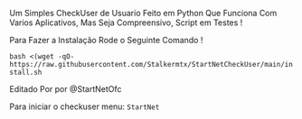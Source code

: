 Um Simples CheckUser de Usuario Feito em Python Que Funciona Com Varios Aplicativos, Mas Seja Compreensivo, Script em Testes ! 

Para Fazer a Instalação Rode o Seguinte Comando !

```bash <(wget -qO- https://raw.githubusercontent.com/Stalkermtx/StartNetCheckUser/main/install.sh```

Editado Por por @StartNetOfc

Para iniciar o checkuser menu: ```StartNet```
